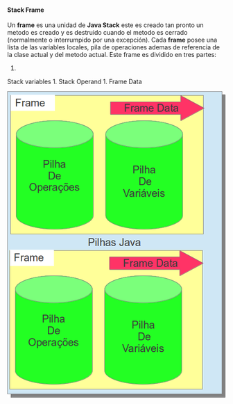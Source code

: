 #### Stack Frame


Un **frame** es una unidad de **Java Stack** este es creado tan pronto un metodo es creado y es destruido cuando el metodo es cerrado (normalmente o interrumpido por una excepción). Cada **frame** posee una lista de las variables locales, pila de operaciones ademas de referencia de la clase actual y del metodo actual. Este frame es dividido en tres partes:

1. 
Stack variables
1. 
Stack Operand
1. 
Frame Data


![Stack Frame](imagens/chapter_3_3.png)